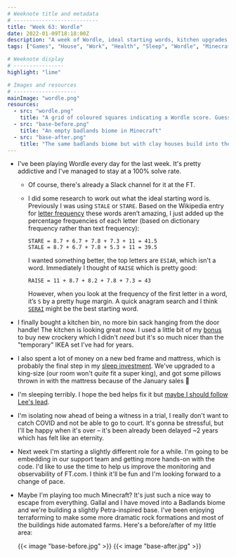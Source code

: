 ```yaml
---
# Weeknote title and metadata
# ---------------------------
title: "Week 63: Wordle"
date: 2022-01-09T18:18:00Z
description: "A week of Wordle, ideal starting words, kitchen upgrades, bedroom upgrades, worrying about the trial, a slightly different role, and a lot of Minecraft."
tags: ["Games", "House", "Work", "Health", "Sleep", "Wordle", "Minecraft"]

# Weeknote display
# ----------------
highlight: "lime"

# Images and resources
# --------------------
mainImage: "wordle.png"
resources:
  - src: "wordle.png"
    title: "A grid of coloured squares indicating a Wordle score. Guess 1: unused, wrong place, correct, unused, unused. Guess 2: unused, correct, correct, wrong place, unused. Guess 3: unused, correct, correct, unused, correct. Guess 4: unused, correct, correct, correct, correct. Guess 5: won!"
  - src: "base-before.png"
    title: "An empty badlands biome in Minecraft"
  - src: "base-after.png"
    title: "The same badlands biome but with clay houses build into the cliffs"
---
```


  * I've been playing Wordle every day for the last week. It's pretty addictive and I've managed to stay at a 100% solve rate.

    * Of course, there's already a Slack channel for it at the FT.
  
    * I did some research to work out what the ideal starting word is. Previously I was using `STALE` or `STARE`. Based on the Wikipedia entry for [letter frequency](https://en.wikipedia.org/wiki/Letter_frequency) these words aren’t amazing, I just added up the percentage frequencies of each letter (based on dictionary frequency rather than text frequency):

      ```
      STARE = 8.7 + 6.7 + 7.8 + 7.3 + 11 = 41.5
      STALE = 8.7 + 6.7 + 7.8 + 5.3 + 11 = 39.5
      ```

      I wanted something better, the top letters are `ESIAR`, which isn't a word. Immediately I thought of `RAISE` which is pretty good:

      ```
      RAISE = 11 + 8.7 + 8.2 + 7.8 + 7.3 = 43
      ```
    
      However, when you look at the frequency of the first letter in a word, it’s `S` by a pretty huge margin. A quick anagram search and I think [`SERAI`](https://en.wiktionary.org/wiki/serai#English) might be the best starting word.

  * I finally bought a kitchen bin, no more bin sack hanging from the door handle! The kitchen is looking great now. I used a little bit of my [bonus](/weeknotes/60/) to buy new crockery which I didn't _need_ but it's so much nicer than the "temporary" IKEA set I've had for years.

  * I also spent a lot of money on a new bed frame and mattress, which is probably the final step in my [sleep investment](/weeknotes/13/). We've upgraded to a king-size (our room won't _quite_ fit a super king), and got some pillows thrown in with the mattress because of the January sales :tada:

  * I'm sleeping terribly. I hope the bed helps fix it but [maybe I should follow Lee's lead](https://leemoody.co.uk/blog/weeknotes/66/).

  * I'm isolating now ahead of being a witness in a trial, I really don't want to catch COVID and not be able to go to court. It's gonna be stressful, but I'll be happy when it's over – it's been already been delayed ~2 years which has felt like an eternity.

  * Next week I'm starting a slightly different role for a while. I'm going to be embedding in our support team and getting more hands-on with the code. I'd like to use the time to help us improve the monitoring and observability of FT.com. I think it'll be fun and I'm looking forward to a change of pace.

  * Maybe I'm playing too much Minecraft? It's just such a nice way to escape from everything. Gallal and I have moved into a Badlands biome and we're building a slightly Petra-inspired base. I've been enjoying terraforming to make some more dramatic rock formations and most of the buildings hide automated farms. Here's a before/after of my little area:

    {{< image "base-before.jpg" >}}
    {{< image "base-after.jpg" >}}
